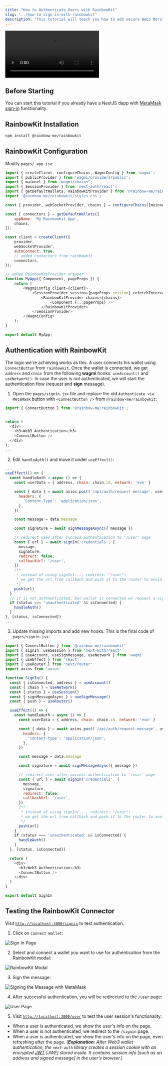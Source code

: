 ```yaml
---
title: "How to Authenticate Users with RainbowKit"
slug: "../how-to-sign-in-with-rainbowkit"
description: "This tutorial will teach you how to add secure Web3 Moralis authentication to your NextJS application by walking you through the task of creating a full-stack Web3 authentication solution using the popular NextJS framework."
---
```


<video controls>
  <source src="/video/9dcbe29-rainbow.mp4"/>
</video>

## Before Starting

You can start this tutorial if you already have a NextJS dapp with [MetaMask sign-in](doc:sign-in-with-metamask) functionality. 

## RainbowKit Installation

```bash npm2yarn
npm install @rainbow-me/rainbowkit
```

## RainbowKit Configuration

Modify `pages/_app.jsx`:

```javascript
import { createClient, configureChains, WagmiConfig } from 'wagmi';
import { publicProvider } from 'wagmi/providers/public';
import { mainnet } from "wagmi/chains";
import { SessionProvider } from 'next-auth/react';
import { getDefaultWallets, RainbowKitProvider } from '@rainbow-me/rainbowkit';
import '@rainbow-me/rainbowkit/styles.css';

const { provider, webSocketProvider, chains } = configureChains([mainnet], [publicProvider()]);

const { connectors } = getDefaultWallets({
    appName: 'My RainbowKit App',
    chains,
});

const client = createClient({
    provider,
    webSocketProvider,
    autoConnect: true,
    // added connectors from rainbowkit
    connectors,
});

// added RainbowKitProvider wrapper
function MyApp({ Component, pageProps }) {
    return (
        <WagmiConfig client={client}>
            <SessionProvider session={pageProps.session} refetchInterval={0}>
                <RainbowKitProvider chains={chains}>
                    <Component {...pageProps} />
                </RainbowKitProvider>
            </SessionProvider>
        </WagmiConfig>
    );
}

export default MyApp;
```



## Authentication with RainbowKit

The logic we're achieving works as this. A user connects his wallet using `ConnectButton` from `rainbowkit`. Once the wallet is connected, we get `address` and `chain` from the following **wagmi** hooks: `useAccount()` and `useNetwork()`. In case the user is not authenticated, we will start the authentication flow (request and **sign** message).

1. Open the `pages/signin.jsx` file and replace the old `Authenticate via MetaMask` button with `<ConnectButton />` from `@rainbow-me/rainbowkit`:

```javascript
import { ConnectButton } from '@rainbow-me/rainbowkit';
...

return (
  <div>
  	<h3>Web3 Authentication</h3>
    <ConnectButton />
  </div>
);
...
```



2. Edit `handleAuth()` and move it under `useEffect()`: 

```javascript
...
useEffect(() => {
  const handleAuth = async () => {
    const userData = { address, chain: chain.id, network: 'evm' }

    const { data } = await axios.post('/api/auth/request-message', userData, {
      headers: {
        'Content-Type': 'application/json',
      },
    })

    const message = data.message

    const signature = await signMessageAsync({ message })

    // redirect user after success authentication to '/user' page
    const { url } = await signIn('credentials', {
      message,
      signature,
      redirect: false,
      callbackUrl: '/user',
    })
    /**
     * instead of using signIn(..., redirect: "/user")
     * we get the url from callback and push it to the router to avoid page refreshing
     */
    push(url)
  }
  // if is not authnenticated, but wallet is connected we request a signing message and sign it
  if (status === 'unauthenticated' && isConnected) {
    handleAuth()
  }
}, [status, isConnected])
...
```



3. Update missing imports and add new hooks. This is the final code of `pages/signin.jsx`:

```javascript
import { ConnectButton } from '@rainbow-me/rainbowkit'
import { signIn, useSession } from 'next-auth/react'
import { useAccount, useSignMessage, useNetwork } from 'wagmi'
import { useEffect } from 'react'
import { useRouter } from 'next/router'
import axios from 'axios'

function SignIn() {
  const { isConnected, address } = useAccount()
  const { chain } = useNetwork()
  const { status } = useSession()
  const { signMessageAsync } = useSignMessage()
  const { push } = useRouter()

  useEffect(() => {
    const handleAuth = async () => {
      const userData = { address, chain: chain.id, network: 'evm' }

      const { data } = await axios.post('/api/auth/request-message', userData, {
        headers: {
          'content-type': 'application/json',
        },
      })

      const message = data.message

      const signature = await signMessageAsync({ message })

      // redirect user after success authentication to '/user' page
      const { url } = await signIn('credentials', {
        message,
        signature,
        redirect: false,
        callbackUrl: '/user',
      })
      /**
       * instead of using signIn(..., redirect: "/user")
       * we get the url from callback and push it to the router to avoid page refreshing
       */
      push(url)
    }
    if (status === 'unauthenticated' && isConnected) {
      handleAuth()
    }
  }, [status, isConnected])

  return (
    <div>
      <h3>Web3 Authentication</h3>
      <ConnectButton />
    </div>
  )
}

export default SignIn
```



## Testing the RainbowKit Connector

Visit [`http://localhost:3000/signin`](http://localhost:3000/signin) to test authentication.

1. Click on `Connect Wallet`:

![Sign In Page](/img/content/240a10d-10.webp)

2. Select and connect a wallet you want to use for authentication from the RainbowKit modal:

![RainbowKit Modal](/img/content/17386f9-27.webp)

3. Sign the message:

![Signing the Message with MetaMask](/img/content/6ac66db-109.webp)

4. After successful authentication, you will be redirected to the `/user` page:

![User Page](/img/content/2642448-169.webp)

5. Visit [`http://localhost:3000/user`](http://localhost:3000/user) to test the user session's functionality: 

- When a user is authenticated, we show the user's info on the page.
- When a user is not authenticated, we redirect to the `/signin` page. 
- When a user is authenticated, we show the user's info on the page, even refreshing after the page. (_**Explanation:** After Web3 wallet authentication, the `next-auth` library creates a session cookie with an encrypted [JWT](https://jwt.io/introduction) [JWE] stored inside. It contains session info [such as an address and signed message] in the user's browser._)